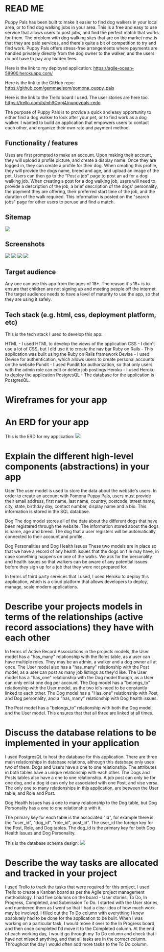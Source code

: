 # READ ME

Puppy Pals has been built to make it easier to find dog walkers in your local area, or to find dog walking jobs in your area. This is a free and easy to use service that allows users to post jobs, and find the perfect match that works for them. The problem with dog walking sites that are on the market now, is that they are paid services, and there's quite a bit of competition to try and find work. Puppy Pals offers stress-free arrangements where payments are handled privately directly from the dog owner to the walker, and the users do not have to pay any hidden fees.

Here is the link to my deployed application: https://agile-ocean-58900.herokuapp.com/

Here is the link to the GitHub repo: https://github.com/gemmaelsom/pomona_puppy_pals

Here is the link to the Trello board I used. The user stories are here too. https://trello.com/b/mh9Oqnj4/puppypals-redo

The purpose of Puppy Pals is to provide a quick and easy opportunity to either find a dog walker to look after your pet, or to find work as a dog walker. I wanted to build an application that empowers users to contact each other, and organize their own rate and payment method. 

## Functionality / features
Uses are first prompted to make an account. Upon making their account, they will upload a profile picture, and create a display name. Once they are logged in, they can create a profile for their dog. When creating this profile, they will provide the dogs name, breed and age, and upload an image of the pet. Users can then go to the "Post a job" page to post an ad for a dog walking job. When creating a post for a dog walking job, users will need to provide a description of the job, a brief description of the dogs' personality, the payment they are offering, their preferred start time of the job, and the duration of the walk required. This information is posted on the "search jobs" page for other users to peruse and find a match. 

## Sitemap
![](images/sitemap.jpeg)

## Screenshots

![](images/screenshot1.png)
![](images/screenshot2.png)
![](images/screenshot3.png)
![](images/screenshot4.png)

## Target audience

Any one can use this app from the ages of 18+. The reason it's 18+ is to ensure that children are not signing up and meeting people off the internet. The target audience needs to have a level of maturity to use the app, so that they are using it safely. 

## Tech stack (e.g. html, css, deployment platform, etc)

This is the tech stack I used to develop this app:

HTML - I used HTML to develop the views of the application
CSS - I didn't use a lot of CSS, but I did use it to create the nav bar 
Ruby on Rails - This application was built using the Ruby on Rails framework
Devise - I used Devise for authentication, which allows users to create personal accounts on the website
Pundit - I used Pundit for authorization, so that only users with the admin role can edit or delete job postings
Heroku - I used Heroku to deploy the application
PostgresQL - The database for the application is PostgresQL.

#	Wireframes for your app

# An ERD for your app
This is the ERD for my application:
![](images/ERD.png)


# Explain the different high-level components (abstractions) in your app

User
The user model is used to store the data about the website's users. In order to create an account with Pomona Puppy Pals, users must provide their email address, first name, last name, country, postcode, street name, city, state, birthday day, contact number, display name and a bio. This information is stored in the SQL database. 

Dog
The dog model stores all of the data about the different dogs that have been registered through the website. The information stored about the dogs is name, age and breed. The dog that a user registers will be automatically connected to their account and profile.

Dog Personalities and Dog Health Issues
These two models are in place so that we have a record of any health issues that the dogs on file may have, in case something happens on one of the walks. We ask for the personality and health issues so that walkers can be aware of any potential issues before they sign up for a job that they were not prepared for.

In terms of third party services that I used, I used Heroku to deploy this application, which is a cloud platform that allows developers to deploy, manage, scale modern applications. 

#	Describe your projects models in terms of the relationships (active record associations) they have with each other

In terms of Active Record Associations in the projects models, the User model has a "has_many" relationship with the Roles table, as a user can have multiple roles. They may be an admin, a walker and a dog owner all at once. The User model also has a "has_many" relationship with the Post model, as a user can post as many job listings as they'd like. The User model has a "has_one" relationship with the Dog model though, as a User can only enlist one dog per account. The Dog model has a "belongs_to" relationship with the User model, as the two id's need to be constantly linked to each other. The Dog model has a "Has_one" relationship with Post, and Dog personality, and a "has_many" relationship with Dog health issues. 

The Post model has a "belongs_to" relationship with both the Dog model, and the User model. This ensures that that all three are linked at all times. 

#	Discuss the database relations to be implemented in your application

I used PostgresQL to host the database for this application. There are three main relationships in database relations, although this database only uses two of them. Dogs and Users have a one to one relationship. The attributes in both tables have a unique relationship with each other. The Dogs and Posts tables also have a one to one relationship. A job post can only be for one dog, and a dog id can only be associated with one Post, and vise versa. The only one to many relationships in this application, are between the User table, and Role and Post. 

Dog Health Issues has a one to many relationship to the Dog table, but Dog Personality has a one to one relationship with it. 

The primary key for each table is the associated "id", for example there is the "user_id", "dog_id", "role_id", post_id". The user_id the foreign key for the Post, Role, and Dog tables. The dog_id is the primary key for both Dog Health Issues and Dog Personality.

This is the database schema design:
![](images/SchemaDesign.png)

#	Describe the way tasks are allocated and tracked in your project

I used Trello to track the tasks that were required for this project. I used Trello to create a Kanban board as per the Agile project management methodology. I had five columns on the board - User stories, To Do, In Progress, Completed, and Submission To Do. I started with the User stories, and numbered them as I went so that I had a clear idea of how much work may be involved. I filled out the To Do column with everything I knew absolutely had to be done for the application to be built. When I was working on a particular task, I would move it over to the In Progress board, and then once completed I'd move it to the Completed column. At the end of each working day, I would go through my To Do column and check that I have not missed anything, and that all tasks are in the correct column. Throughout the day I would often add more tasks to the To Do column. 